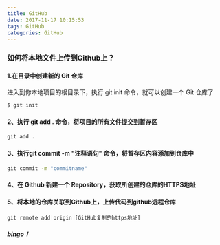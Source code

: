 ```yaml
---
title: GitHub
date: 2017-11-17 10:15:53
tags: GitHub
categories: GitHub
---
```


### 如何将本地文件上传到Github上？
#### 1.在目录中创建新的 Git 仓库
进入到你本地项目的根目录下，执行 git init 命令，就可以创建一个 Git 仓库了
```cmd
$ git init
```

#### 2、执行 git add . 命令，将项目的所有文件提交到暂存区
```cmd
git add .
```

#### 3、执行git commit -m "注释语句" 命令，将暂存区内容添加到仓库中
```cmd
git commit -m "commitname"
```

#### 4、在 Github 新建一个 Repository，获取所创建的仓库的HTTPS地址

#### 5、将本地的仓库关联到Github上，上传代码到github远程仓库	
```
git remote add origin [GitHub复制的https地址]
```
##### bingo！